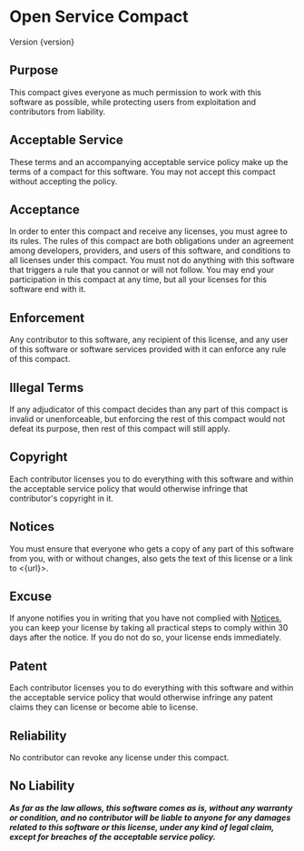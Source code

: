 # Open Service Compact

Version {version}

## Purpose

This compact gives everyone as much permission to work with this software as possible, while protecting users from exploitation and contributors from liability.

## Acceptable Service

These terms and an accompanying acceptable service policy make up the terms of a compact for this software.  You may not accept this compact without accepting the policy.

## Acceptance

In order to enter this compact and receive any licenses, you must agree to its rules.  The rules of this compact are both obligations under an agreement among developers, providers, and users of this software, and conditions to all licenses under this compact.  You must not do anything with this software that triggers a rule that you cannot or will not follow.  You may end your participation in this compact at any time, but all your licenses for this software end with it.

## Enforcement

Any contributor to this software, any recipient of this license, and any user of this software or software services provided with it can enforce any rule of this compact.

## Illegal Terms

If any adjudicator of this compact decides than any part of this compact is invalid or unenforceable, but enforcing the rest of this compact would not defeat its purpose, then rest of this compact will still apply.

## Copyright

Each contributor licenses you to do everything with this software and within the acceptable service policy that would otherwise infringe that contributor's copyright in it.

## Notices

You must ensure that everyone who gets a copy of any part of this software from you, with or without changes, also gets the text of this license or a link to <{url}>.

## Excuse

If anyone notifies you in writing that you have not complied with [Notices](#notices), you can keep your license by taking all practical steps to comply within 30 days after the notice.  If you do not do so, your license ends immediately.

## Patent

Each contributor licenses you to do everything with this software and within the acceptable service policy that would otherwise infringe any patent claims they can license or become able to license.

## Reliability

No contributor can revoke any license under this compact.

## No Liability

***As far as the law allows, this software comes as is, without any warranty or condition, and no contributor will be liable to anyone for any damages related to this software or this license, under any kind of legal claim, except for breaches of the acceptable service policy.***